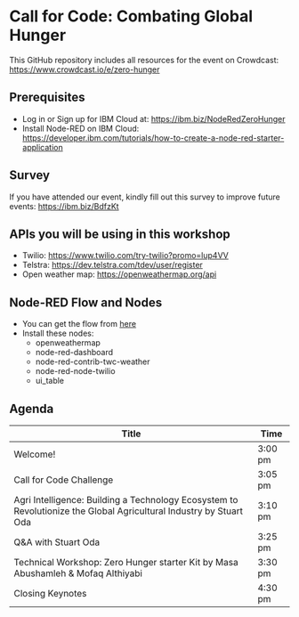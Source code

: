 # Call for Code: Combating Global Hunger
This GitHub repository includes all resources for the event on Crowdcast: https://www.crowdcast.io/e/zero-hunger
## Prerequisites
- Log in or Sign up for IBM Cloud at: https://ibm.biz/NodeRedZeroHunger
- Install Node-RED on IBM Cloud: https://developer.ibm.com/tutorials/how-to-create-a-node-red-starter-application
## Survey
If you have attended our event, kindly fill out this survey to improve future events: https://ibm.biz/BdfzKt
## APIs you will be using in this workshop
- Twilio: https://www.twilio.com/try-twilio?promo=lup4VV
- Telstra: https://dev.telstra.com/tdev/user/register
- Open weather map: https://openweathermap.org/api
## Node-RED Flow and Nodes
- You can get the flow from <a href="https://github.com/Call-for-Code/Solution-Starter-Kit-Hunger-2021/blob/main/lab/zero-hunger-node-red-flows.json">here</a>
- Install these nodes:
  - openweathermap
  - node-red-dashboard
  - node-red-contrib-twc-weather
  - node-red-node-twilio
  - ui_table

## Agenda
| Title  | Time |
| ------------- | ------------- |
| Welcome! | 3:00 pm  |
| Call for Code Challenge | 3:05 pm  |
| Agri Intelligence: Building a Technology Ecosystem to Revolutionize the Global Agricultural Industry by Stuart Oda| 3:10 pm |
| Q&A with Stuart Oda | 3:25 pm |
| Technical Workshop: Zero Hunger starter Kit by Masa Abushamleh & Mofaq Althiyabi | 3:30 pm |
| Closing Keynotes | 4:30 pm |

